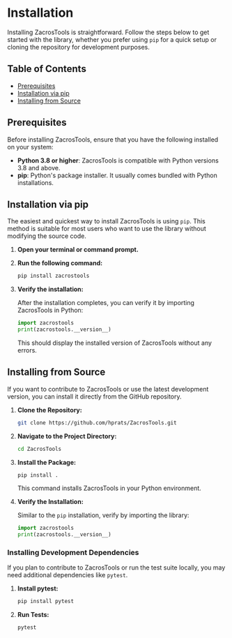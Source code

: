# Installation

Installing ZacrosTools is straightforward. Follow the steps below to get started with the library, whether you prefer using `pip` for a quick setup or cloning the repository for development purposes.

## Table of Contents

- [Prerequisites](#prerequisites)
- [Installation via pip](#installation-via-pip)
- [Installing from Source](#installing-from-source)

## Prerequisites

Before installing ZacrosTools, ensure that you have the following installed on your system:

- **Python 3.8 or higher**: ZacrosTools is compatible with Python versions 3.8 and above.
- **pip**: Python's package installer. It usually comes bundled with Python installations.

## Installation via pip

The easiest and quickest way to install ZacrosTools is using `pip`. This method is suitable for most users who want to use the library without modifying the source code.

1. **Open your terminal or command prompt.**

2. **Run the following command:**

    ```bash
    pip install zacrostools
    ```

3. **Verify the installation:**

    After the installation completes, you can verify it by importing ZacrosTools in Python:

    ```python
    import zacrostools
    print(zacrostools.__version__)
    ```

    This should display the installed version of ZacrosTools without any errors.

## Installing from Source

If you want to contribute to ZacrosTools or use the latest development version, you can install it directly from the GitHub repository.

1. **Clone the Repository:**

    ```bash
    git clone https://github.com/hprats/ZacrosTools.git
    ```

2. **Navigate to the Project Directory:**

    ```bash
    cd ZacrosTools
    ```

3. **Install the Package:**

    ```bash
    pip install .
    ```

    This command installs ZacrosTools in your Python environment.

4. **Verify the Installation:**

    Similar to the `pip` installation, verify by importing the library:

    ```python
    import zacrostools
    print(zacrostools.__version__)
    ```

### **Installing Development Dependencies**

If you plan to contribute to ZacrosTools or run the test suite locally, you may need additional dependencies like `pytest`.

1. **Install pytest:**

    ```bash
    pip install pytest
    ```

2. **Run Tests:**

    ```bash
    pytest
    ```
